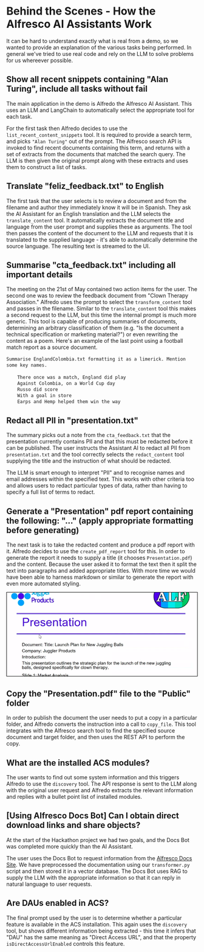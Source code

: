 # Behind the Scenes - How the Alfresco AI Assistants Work

It can be hard to understand exactly what is real from a demo, so we wanted to provide an explanation of the various tasks being performed. In general we've tried to use real code and rely on the LLM to solve problems for us whereever possible.

## Show all recent snippets containing "Alan Turing", include all tasks without fail

The main application in the demo is Alfredo the Alfresco AI Assistant. This uses an LLM and LangChain to automatically select the appropriate tool for each task.

For the first task then Alfredo decides to use the `list_recent_content_snippets` tool. It is required to provide a search term, and picks `"Alan Turing"` out of the prompt. The Alfresco search API is invoked to find recent documents containing this term, and returns with a set of extracts from the documents that matched the search query. The LLM is then given the original prompt along with these extracts and uses them to construct a list of tasks.

## Translate "feliz_feedback.txt" to English

The first task that the user selects is to review a document and from the filename and author they immediately know it will be in Spanish. They ask the AI Assistant for an English translation and the LLM selects the `translate_content` tool. It automatically extracts the document title and language from the user prompt and supplies these as arguments. The tool then passes the content of the document to the LLM and requests that it is translated to the supplied language - it's able to automatically determine the source language. The resulting text is streamed to the UI.

## Summarise "cta_feedback.txt" including all important details

The meeting on the 21st of May contained two action items for the user. The second one was to review the feedback document from "Clown Therapy Association." Alfredo uses the prompt to select the `transform_content` tool and passes in the filename. Similar to the `translate_content` tool this makes a second request to the LLM, but this time the internal prompt is much more generic. This tool is capable of producing summaries of documents, determining an arbitrary classification of them (e.g. "Is the document a technical specification or marketing material?") or even rewriting the content as a poem. Here's an example of the last point using a football match report as a source document.

```
Summarise EnglandColombia.txt formatting it as a limerick. Mention some key names.

    There once was a match, England did play
    Against Colombia, on a World Cup day
    Russo did score
    With a goal in store
    Earps and Hemp helped them win the way
```

## Redact all PII in "presentation.txt"

The summary picks out a note from the `cta_feedback.txt` that the presentation currently contains PII and that this must be redacted before it can be published. The user instructs the Assistant AI to redact all PII from `presentation.txt` and the tool correctly selects the `redact_content` tool supplying the title and the instruction of what should be redacted.

The LLM is smart enough to interpret "PII" and to recognise names and email addresses within the specified text. This works with other criteria too and allows users to redact particular types of data, rather than having to specify a full list of terms to redact.

## Generate a "Presentation" pdf report containing the following: "..." (apply appropriate formatting before generating)

The next task is to take the redacted content and produce a pdf report with it. Alfredo decides to use the `create_pdf_report` tool for this. In order to generate the report it needs to supply a title (it chooses `Presentation.pdf`) and the content. Because the user asked it to format the text then it split the text into paragraphs and added appropriate titles. With more time we would have been able to harness markdown or similar to generate the report with even more automated styling.

![Presentation screenshot](docs/presentation.png)

## Copy the "Presentation.pdf" file to the "Public" folder

In order to publish the document the user needs to put a copy in a particular folder, and Alfredo converts the instruction into a call to `copy_file`. This tool integrates with the Alfresco search tool to find the specified source document and target folder, and then uses the REST API to perform the copy.

## What are the installed ACS modules?

The user wants to find out some system information and this triggers Alfredo to use the `discovery` tool. The API response is sent to the LLM along with the original user request and Alfredo extracts the relevant information and replies with a bullet point list of installed modules.

## [Using Alfresco Docs Bot] Can I obtain direct download links and share objects?

At the start of the Hackathon project we had two goals, and the Docs Bot was completed more quickly than the AI Assistant.

The user uses the Docs Bot to request information from the [Alfresco Docs Site](https://docs.alfresco.com/). We have preprocessed the documentation using our `transformer.py` script and then stored it in a vector database. The Docs Bot uses RAG to supply the LLM with the appropriate information so that it can reply in natural language to user requests.

## Are DAUs enabled in ACS?

The final prompt used by the user is to determine whether a particular feature is available in the ACS installation. This again uses the `discovery` tool, but shows different information being extracted - this time it infers that "DAU" has the same meaning as "Direct Access URL", and that the property `isDirectAccessUrlEnabled` controls this feature.

